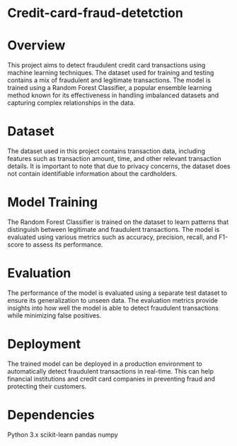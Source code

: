 # Credit-card-fraud-detetction

# Overview
This project aims to detect fraudulent credit card transactions using machine learning techniques. The dataset used for training and testing contains a mix of fraudulent and legitimate transactions. The model is trained using a Random Forest Classifier, a popular ensemble learning method known for its effectiveness in handling imbalanced datasets and capturing complex relationships in the data.

# Dataset
The dataset used in this project contains transaction data, including features such as transaction amount, time, and other relevant transaction details. It is important to note that due to privacy concerns, the dataset does not contain identifiable information about the cardholders.

# Model Training
The Random Forest Classifier is trained on the dataset to learn patterns that distinguish between legitimate and fraudulent transactions. The model is evaluated using various metrics such as accuracy, precision, recall, and F1-score to assess its performance.

# Evaluation
The performance of the model is evaluated using a separate test dataset to ensure its generalization to unseen data. The evaluation metrics provide insights into how well the model is able to detect fraudulent transactions while minimizing false positives.

# Deployment
The trained model can be deployed in a production environment to automatically detect fraudulent transactions in real-time. This can help financial institutions and credit card companies in preventing fraud and protecting their customers.

# Dependencies
Python 3.x
scikit-learn
pandas
numpy
